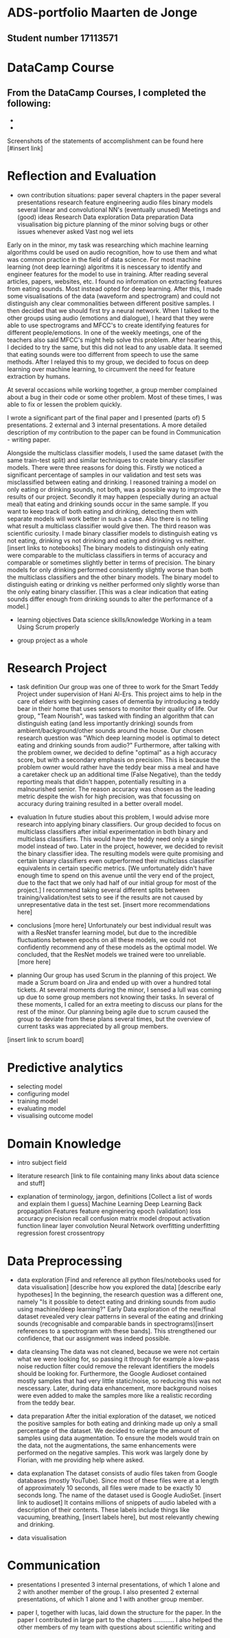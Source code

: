 # ADS-portfolio Maarten de Jonge 
## Student number 17113571

# DataCamp Course
From the DataCamp Courses, I completed the following:
-
-
-

Screenshots of the statements of accomplishment can be found here [#insert link]

# Reflection and Evaluation
- own contribution
situations:
  paper
several chapters in the paper
several presentations
research feature engineering audio files
binary models
several linear and convolutional NN's (eventually unused)
Meetings and (good) ideas
Research
Data exploration
Data preparation
Data visualisation
big picture planning of the minor
solving bugs or other issues whenever asked
Vast nog wel iets


Early on in the minor, my task was researching which machine learning algorithms could be used on audio recognition, how to use them and what was common practice in the field of data science. For most machine learning (not deep learning) algoritms it is nescessary to identify and engineer features for the model to use in training. 
After reading several articles, papers, websites, etc. I found no information on extracting features from eating sounds. Most instead opted for deep learning. 
After this, I made some visualisations of the data (waveform and spectrogram) and could not distinguish any clear commonalities between different positive samples.
I then decided that we should first try a neural network.
When I talked to the other groups using audio (emotions and dialogue), I heard that they were able to use spectrograms and MFCC's to create identifying features for different people/emotions. In one of the weekly meetings, one of the teachers also said MFCC's might help solve this problem.
After hearing this, I decided to try the same, but this did not lead to any usable data. It seemed that eating sounds were too differrent from speech to use the same methods.
After I relayed this to my group, we decided to focus on deep learning over machine learning, to circumvent the need for feature extraction by humans.

At several occasions while working together, a group member complained about a bug in their code or some other problem. Most of these times, I was able to fix or lessen the problem quickly.

I wrote a significant part of the final paper and I presented (parts of) 5 presentations. 2 external and 3 internal presentations. 
A more detailed description of my contribution to the paper can be found in Communication - writing paper.

Alongside the multiclass classifier models, I used the same dataset (with the same train-test split) and similar techniques to create binary classifier models. There were three reasons for doing this. 
Firstly we noticed a significant percentage of samples in our validation and test sets was misclassified between eating and drinking. I reasoned training a model on only eating or drinking sounds, not both, was a possible way to improve the results of our project.
Secondly it may happen (especially during an actual meal) that eating and drinking sounds occur in the same sample. If you want to keep track of both eating and drinking, detecting them with separate models will work better in such a case. Also there is no telling what result a multiclass classifier would give then.
The third reason was scientific curiosity.
I made binary classifier models to distinguish eating vs not eating, drinking vs not drinking and eating and drinking vs neither. [insert links to notebooks]
The binary models to distinguish only eating were comparable to the multiclass classifiers in terms of accuracy and comparable or sometimes slightly better in terms of precision. The binary models for only drinking performed consistently slightly worse than both the multiclass classifiers and the other binary models. The binary model to distinguish eating or drinking vs neither performed only slightly worse than the only eating binary classifier.
[This was a clear indication that eating sounds differ enough from drinking sounds to alter the performance of a model.]

- learning objectives
Data science skills/knowledge
Working in a team
Using Scrum properly



- group project as a whole

# Research Project
- task definition
Our group was one of three to work for the Smart Teddy Project under supervision of Hani Al-Ers. This project aims to help in the care of elders with beginning cases of dementia by introducing a teddy bear in their home that uses sensors to monitor their quality of life.
Our group, "Team Nourish", was tasked with finding an algorithm that can distinguish eating (and less importantly drinking) sounds from ambient/background/other sounds around the house.
Our chosen research question was "Which deep learning model is optimal to detect eating and drinking sounds from audio?"
Furthermore, after talking with the problem owner, we decided to define "optimal" as a high accuracy score, but with a secondary emphasis on precision. This is because the problem owner would rather have the teddy bear miss a meal and have a caretaker check up an additional time (False Negative), than the teddy reporting meals that didn't happen, potentially resulting in a malnourished senior.
The reason accuracy was chosen as the leading metric despite the wish for high precision, was that focussing on accuracy during training resulted in a better overall model.

- evaluation
In future studies about this problem, I would advise more research into applying binary classifiers. Our group decided to focus on multiclass classifiers after initial experimentation in both binary and multiclass classifiers. This would have the teddy need only a single model instead of two. 
Later in the project, however, we decided to revisit the binary classifier idea. The resulting models were quite promising and certain binary classifiers even outperformed their multiclass classifier equivalents in certain specific metrics.
[We unfortunately didn't have enough time to spend on this avenue until the very end of the project, due to the fact that we only had half of our initial group for most of the project.]
I recommend taking several different splits between training/validation/test sets to see if the results are not caused by unrepresentative data in the test set.
[insert more recommendations here]

- conclusions
[more here]
Unfortunately our best individual result was with a ResNet transfer learning model, but due to the incredible fluctuations between epochs on all these models, we could not confidently recommend any of these models as the optimal model. We concluded, that the ResNet models we trained were too unreliable.
[more here]

- planning
Our group has used Scrum in the planning of this project. We made a Scrum board on Jira and ended up with over a hundred total tickets.
At several moments during the minor, I sensed a lull was coming up due to some group members not knowing their tasks. In several of these moments, I called for an extra meeting to discuss our plans for the rest of the minor.
Our planning being agile due to scrum caused the group to deviate from these plans several times, but the overview of current tasks was appreciated by all group members.

[insert link to scrum board]


# Predictive analytics
- selecting model
- configuring model
- training model
- evaluating model
- visualising outcome model

# Domain Knowledge
- intro subject field
- literature research
[link to file containing many links about data science and stuff]

- explanation of terminology, jargon, definitions
[Collect a list of words and explain them I guess]
Machine Learning
Deep Learning
Back propagation
Features
feature engineering
epoch
(validation) loss
accuracy
precision
recall
confusion matrix
model
dropout
activation function
linear layer
convolution
Neural Network
overfitting
underfitting
regression
forest
crossentropy



# Data Preprocessing
- data exploration
[Find and reference all python files/notebooks used for data visualisation]
[describe how you explored the data]
[describe early hypotheses]
In the beginning, the research question was a different one, namely "Is it possible to detect eating and drinking sounds from audio using machine/deep learning?" Early Data exploration of the new/final dataset revealed very clear patterns in several of the eating and drinking sounds (recognisable and comparable bands in spectrograms)[insert references to a spectrogram with these bands]. This strengthened our confidence, that our assignment was indeed possible.

- data cleansing
The data was not cleaned, because we were not certain what we were looking for, so passing it through for example a low-pass noise reduction filter could remove the relevant identifiers the models should be looking for.
Furthermore, the Google Audioset contained mostly samples that had very little static/noise, so reducing this was not nescessary.
Later, during data enhancement, more background noises were even added to make the samples more like a realistic recording from the teddy bear.

- data preparation
After the initial exploration of the dataset, we noticed the positive samples for both eating and drinking made up only a small percentage of the dataset. We decided to enlarge the amount of samples using data augmentation. To ensure the models would train on the data, not the augmentations, the same enhancements were performed on the negative samples.
This work was largely done by Florian, with me providing help where asked.


- data explanation
The dataset consists of audio files taken from Google databases (mostly YouTube). Since most of these files were at a length of approximately 10 seconds, all files were made to be exactly 10 seconds long.
The name of the dataset used is Google AudioSet. [insert link to audioset] It contains millions of snippets of audio labeled with a description of their contents. These labels include things like vacuuming, breathing, [insert labels here], but most relevantly chewing and drinking. 


- data visualisation

# Communication
- presentations
I presented 3 internal presentations, of which 1 alone and 2 with another member of the group.
I also presented 2 external presentations, of which 1 alone and 1 with another group member.

- paper
I, together with lucas, laid down the structure for the paper.
In the paper I contributed in large part to the chapters ............
I also helped the other members of my team with questions about scientific writing and 
